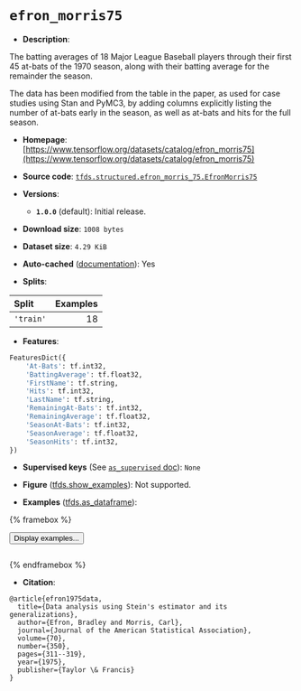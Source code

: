 <div itemscope itemtype="http://schema.org/Dataset">
  <div itemscope itemprop="includedInDataCatalog" itemtype="http://schema.org/DataCatalog">
    <meta itemprop="name" content="TensorFlow Datasets" />
  </div>
  <meta itemprop="name" content="efron_morris75" />
  <meta itemprop="description" content="The batting averages of 18 Major League Baseball players through their first 45&#10;at-bats of the 1970 season, along with their batting average for the remainder&#10;the season.&#10;&#10;The data has been modified from the table in the paper, as used for case studies&#10;using Stan and PyMC3, by  adding columns explicitly listing the number of&#10;at-bats early in the season, as well as at-bats and hits for the full season.&#10;&#10;To use this dataset:&#10;&#10;```python&#10;import tensorflow_datasets as tfds&#10;&#10;ds = tfds.load(&#x27;efron_morris75&#x27;, split=&#x27;train&#x27;)&#10;for ex in ds.take(4):&#10;  print(ex)&#10;```&#10;&#10;See [the guide](https://www.tensorflow.org/datasets/overview) for more&#10;informations on [tensorflow_datasets](https://www.tensorflow.org/datasets).&#10;&#10;" />
  <meta itemprop="url" content="https://www.tensorflow.org/datasets/catalog/efron_morris75" />
  <meta itemprop="sameAs" content="https://www.tensorflow.org/datasets/catalog/efron_morris75" />
  <meta itemprop="citation" content="@article{efron1975data,&#10;  title={Data analysis using Stein&#x27;s estimator and its generalizations},&#10;  author={Efron, Bradley and Morris, Carl},&#10;  journal={Journal of the American Statistical Association},&#10;  volume={70},&#10;  number={350},&#10;  pages={311--319},&#10;  year={1975},&#10;  publisher={Taylor \&amp; Francis}&#10;}" />
</div>

# `efron_morris75`


*   **Description**:

The batting averages of 18 Major League Baseball players through their first 45
at-bats of the 1970 season, along with their batting average for the remainder
the season.

The data has been modified from the table in the paper, as used for case studies
using Stan and PyMC3, by adding columns explicitly listing the number of at-bats
early in the season, as well as at-bats and hits for the full season.

*   **Homepage**:
    [https://www.tensorflow.org/datasets/catalog/efron_morris75](https://www.tensorflow.org/datasets/catalog/efron_morris75)

*   **Source code**:
    [`tfds.structured.efron_morris_75.EfronMorris75`](https://github.com/tensorflow/datasets/tree/master/tensorflow_datasets/structured/efron_morris_75/efron_morris_75.py)

*   **Versions**:

    *   **`1.0.0`** (default): Initial release.

*   **Download size**: `1008 bytes`

*   **Dataset size**: `4.29 KiB`

*   **Auto-cached**
    ([documentation](https://www.tensorflow.org/datasets/performances#auto-caching)):
    Yes

*   **Splits**:

Split     | Examples
:-------- | -------:
`'train'` | 18

*   **Features**:

```python
FeaturesDict({
    'At-Bats': tf.int32,
    'BattingAverage': tf.float32,
    'FirstName': tf.string,
    'Hits': tf.int32,
    'LastName': tf.string,
    'RemainingAt-Bats': tf.int32,
    'RemainingAverage': tf.float32,
    'SeasonAt-Bats': tf.int32,
    'SeasonAverage': tf.float32,
    'SeasonHits': tf.int32,
})
```

*   **Supervised keys** (See
    [`as_supervised` doc](https://www.tensorflow.org/datasets/api_docs/python/tfds/load#args)):
    `None`

*   **Figure**
    ([tfds.show_examples](https://www.tensorflow.org/datasets/api_docs/python/tfds/visualization/show_examples)):
    Not supported.

*   **Examples**
    ([tfds.as_dataframe](https://www.tensorflow.org/datasets/api_docs/python/tfds/as_dataframe)):

<!-- mdformat off(HTML should not be auto-formatted) -->

{% framebox %}

<button id="displaydataframe">Display examples...</button>
<div id="dataframecontent" style="overflow-x:auto"></div>
<script src="https://www.gstatic.com/external_hosted/jquery2.min.js"></script>
<script>
var url = "https://storage.googleapis.com/tfds-data/visualization/dataframe/efron_morris75-1.0.0.html";
$(document).ready(() => {
  $("#displaydataframe").click((event) => {
    // Disable the button after clicking (dataframe loaded only once).
    $("#displaydataframe").prop("disabled", true);

    // Pre-fetch and display the content
    $.get(url, (data) => {
      $("#dataframecontent").html(data);
    }).fail(() => {
      $("#dataframecontent").html(
        'Error loading examples. If the error persist, please open '
        + 'a new issue.'
      );
    });
  });
});
</script>

{% endframebox %}

<!-- mdformat on -->

*   **Citation**:

```
@article{efron1975data,
  title={Data analysis using Stein's estimator and its generalizations},
  author={Efron, Bradley and Morris, Carl},
  journal={Journal of the American Statistical Association},
  volume={70},
  number={350},
  pages={311--319},
  year={1975},
  publisher={Taylor \& Francis}
}
```

